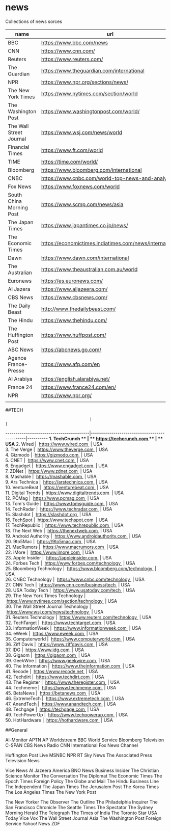# news
Collections of news sorces

 **name**                 | **url**                                                 | **country** 
--------------------------|---------------------------------------------------------|-------------
 BBC                      | https://www.bbc.com/news                                | UK          
 CNN                      | https://www.cnn.com/                                    | USA         
 Reuters                  | https://www.reuters.com/                                | UK          
 The Guardian             | https://www.theguardian.com/international               | UK          
 NPR                      | https://www.npr.org/sections/news/                      | USA         
 The New York Times       | https://www.nytimes.com/section/world                   | USA         
 The Washington Post      | https://www.washingtonpost.com/world/                   | USA         
 The Wall Street Journal  | https://www.wsj.com/news/world                          | USA         
 Financial Times          | https://www.ft.com/world                                | UK          
 TIME                     | https://time.com/world/                                 | USA         
 Bloomberg                | https://www.bloomberg.com/international                 | USA         
 CNBC                     | https://www.cnbc.com/world-top-news-and-analysis/       | USA         
 Fox News                 | https://www.foxnews.com/world                           | USA         
 South China Morning Post | https://www.scmp.com/news/asia                          | Hong Kong   
 The Japan Times          | https://www.japantimes.co.jp/news/                      | Japan       
 The Economic Times       | https://economictimes.indiatimes.com/news/international | India       
 Dawn                     | https://www.dawn.com/international                      | Pakistan    
 The Australian           | https://www.theaustralian.com.au/world                  | Australia   
 Euronews                 | https://es.euronews.com/                                | Francia     
 Al Jazera                | https://www.aljazeera.com/                              | Qatar       
 CBS News                 | https://www.cbsnews.com/                                | USA         
 The Daily Beast          | http://www.thedailybeast.com/                           | USA         
 The Hindu                | https://www.thehindu.com/                               | India       
 The Huffington Post      | https://www.huffpost.com/                               | USA         
 ABC News                 | https://abcnews.go.com/                                 | USA         
 Agence France-Presse     | https://www.afp.com/en                                  | France      
 Al Arabiya               | https://english.alarabiya.net/                          | Dubai       
 France 24                | https://www.france24.com/en/                            | France      
 NPR                      | https://www.npr.org/                                    | USA         
                          |                                                         |             

##TECH

                                         |                                              |          
-----------------------------------------|----------------------------------------------|----------
 **1. TechCrunch **                      | ** https://techcrunch.com **                 | ** USA** 
 2. Wired                                |  https://www.wired.com                       |  USA     
 3. The Verge                            |  https://www.theverge.com                    |  USA     
 4. Gizmodo                              |  https://gizmodo.com                         |  USA     
 5. CNET                                 |  https://www.cnet.com                        |  USA     
 6. Engadget                             |  https://www.engadget.com                    |  USA     
 7. ZDNet                                |  https://www.zdnet.com                       |  USA     
 8. Mashable                             |  https://mashable.com                        |  USA     
 9. Ars Technica                         |  https://arstechnica.com                     |  USA     
 10. VentureBeat                         |  https://venturebeat.com                     |  USA     
 11. Digital Trends                      |  https://www.digitaltrends.com               |  USA     
 12. PCMag                               |  https://www.pcmag.com                       |  USA     
 13. Tom's Guide                         |  https://www.tomsguide.com                   |  USA     
 14. TechRadar                           |  https://www.techradar.com                   |  USA     
 15. Slashdot                            |  https://slashdot.org                        |  USA     
 16. TechSpot                            |  https://www.techspot.com                    |  USA     
 17. TechRepublic                        |  https://www.techrepublic.com                |  USA     
 18. The Next Web                        |  https://thenextweb.com                      |  USA     
 19. Android Authority                   |  https://www.androidauthority.com            |  USA     
 20. 9to5Mac                             |  https://9to5mac.com                         |  USA     
 21. MacRumors                           |  https://www.macrumors.com                   |  USA     
 22. iMore                               |  https://www.imore.com                       |  USA     
 23. Apple Insider                       |  https://appleinsider.com                    |  USA     
 24. Forbes Tech                         |  https://www.forbes.com/technology           |  USA     
 25. Bloomberg Technology                |  https://www.bloomberg.com/technology        |  USA     
 26. CNBC Technology                     |  https://www.cnbc.com/technology             |  USA     
 27. CNN Tech                            |  https://www.cnn.com/business/tech           |  USA     
 28. USA Today Tech                      |  https://www.usatoday.com/tech               |  USA     
 29. The New York Times Technology       |  https://www.nytimes.com/section/technology  |  USA     
 30. The Wall Street Journal Technology  |  https://www.wsj.com/news/technology         |  USA     
 31. Reuters Technology                  |  https://www.reuters.com/technology          |  USA     
 32. TechTarget                          |  https://www.techtarget.com                  |  USA     
 33. InformationWeek                     |  https://www.informationweek.com             |  USA     
 34. eWeek                               |  https://www.eweek.com                       |  USA     
 35. Computerworld                       |  https://www.computerworld.com               |  USA     
 36. Ziff Davis                          |  https://www.ziffdavis.com                   |  USA     
 37. IDG                                 |  https://www.idg.com                         |  USA     
 38. Gigaom                              |  https://gigaom.com                          |  USA     
 39. GeekWire                            |  https://www.geekwire.com                    |  USA     
 40. The Information                     |  https://www.theinformation.com              |  USA     
 41. Recode                              |  https://www.recode.net                      |  USA     
 42. Techdirt                            |  https://www.techdirt.com                    |  USA     
 43. The Register                        |  https://www.theregister.com                 |  USA     
 44. Techmeme                            |  https://www.techmeme.com                    |  USA     
 45. BetaNews                            |  https://betanews.com                        |  USA     
 46. ExtremeTech                         |  https://www.extremetech.com                 |  USA     
 47. AnandTech                           |  https://www.anandtech.com                   |  USA     
 48. Techgage                            |  https://techgage.com                        |  USA     
 49. TechPowerUp                         |  https://www.techpowerup.com                 |  USA     
 50. HotHardware                         |  https://hothardware.com                     |  USA     





##General

Al-Monitor
APTN
AP Worldstream
BBC World Service
Bloomberg Television
C-SPAN
CBS News Radio
CNN International
Fox News Channel

Huffington Post Live
MSNBC
NPR
RT
Sky News
The Associated Press Television News

Vice News
Al Jazeera America
BNO News
Business Insider
The Christian Science Monitor
The Conversation
The Diplomat
The Economic Times
The Epoch Times
Foreign Policy
The Globe and Mail
The Hindu Business Line
The Independent
The Japan Times
The Jerusalem Post
The Korea Times
The Los Angeles Times
The New York Post

The New Yorker
The Observer
The Outline
The Philadelphia Inquirer
The San Francisco Chronicle
The Seattle Times
The Spectator
The Sydney Morning Herald
The Telegraph
The Times of India
The Toronto Star
USA Today
Vice
Vox
The Wall Street Journal Asia
The Washington Post Foreign Service
Yahoo! News
ZDF
